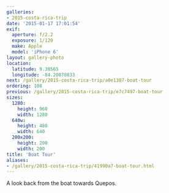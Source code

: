 ```yaml
---
galleries:
- 2015-costa-rica-trip
date: '2015-01-17 17:01:54'
exif:
  aperture: f/2.2
  exposure: 1/120
  make: Apple
  model: 'iPhone 6'
layout: gallery-photo
location:
  latitude: 9.38565
  longitude: -84.20870833
next: /gallery/2015-costa-rica-trip/a0e1387-boat-tour
ordering: 108
previous: /gallery/2015-costa-rica-trip/e7c7497-boat-tour
sizes:
  1280:
    height: 960
    width: 1280
  640w:
    height: 480
    width: 640
  200x200:
    height: 200
    width: 200
title: 'Boat Tour'
aliases:
- /gallery/2015-costa-rica-trip/41990a7-boat-tour.html
---
```


A look back from the boat towards Quepos.
